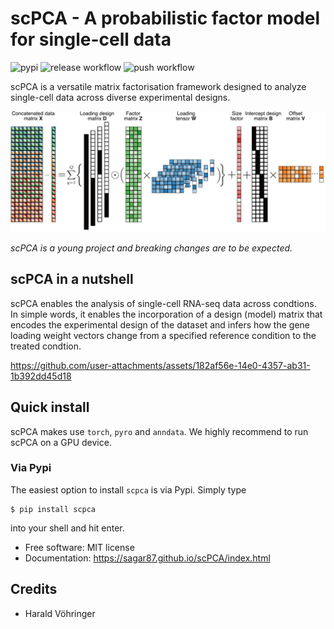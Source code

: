 
# scPCA - A probabilistic factor model for single-cell data

![pypi](https://img.shields.io/pypi/v/scpca.svg)
![release workflow](https://github.com/sagar87/scPCA/actions/workflows/release.yaml/badge.svg)
![push workflow](https://github.com/sagar87/scPCA/actions/workflows/branch.yaml/badge.svg)

scPCA is a versatile matrix factorisation framework designed to analyze single-cell data across diverse experimental designs.

![scPCA schematic](https://github.com/sagar87/scPCA/blob/main/docs/scpca_schematic.png?raw=true)

*scPCA is a young project and breaking changes are to be expected.*

## scPCA in a nutshell

scPCA enables the analysis of single-cell RNA-seq data across condtions. In simple words, it enables the incorporation of a design (model) matrix that encodes the experimental design of the dataset and infers how the gene loading weight vectors change from a specified reference condition to the treated condtion. 

https://github.com/user-attachments/assets/182af56e-14e0-4357-ab31-1b392dd45d18

## Quick install

scPCA makes use `torch`, `pyro` and `anndata`. We highly recommend to run scPCA on a GPU device.

### Via Pypi

The easiest option to install `scpca` is via Pypi. Simply type

```
$ pip install scpca
```


into your shell and hit enter.

* Free software: MIT license
* Documentation: https://sagar87.github.io/scPCA/index.html

## Credits

* Harald Vöhringer
